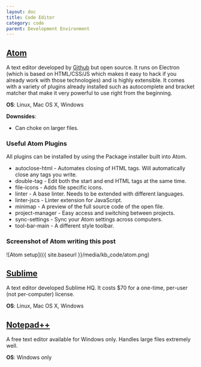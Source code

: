 ```yaml
---
layout: doc
title: Code Editor
category: code
parent: Development Environment
---
```


## [Atom](https://atom.io/)

A text editor developed by [Github](https://github.com/) but open source. It runs on Electron (which is based on HTML/CSS/JS which makes it easy to hack if you already work with those technologies) and is highly extensible. It comes with a variety of plugins already installed such as autocomplete and bracket matcher that make it very powerful to use right from the beginning.

**OS**: Linux, Mac OS X, Windows

**Downsides**:
- Can choke on larger files.

### Useful Atom Plugins

All plugins can be installed by using the Package installer built into Atom.

- autoclose-html - Automates closing of HTML tags. Will automatically close any tags you write.
- double-tag - Edit both the start and end HTML tags at the same time.
- file-icons - Adds file specific icons.
- linter - A base linter. Needs to be extended with different languages.
- linter-jscs - Linter extension for JavaScript.
- minimap - A preview of the full source code of the open file.
- project-manager - Easy access and switching between projects.
- sync-settings - Sync your Atom settings across computers.
- tool-bar-main - A different style toolbar.

### Screenshot of Atom writing this post

![Atom setup]({{ site.baseurl }}/media/kb_code/atom.png)

## [Sublime](https://www.sublimetext.com/)

A text editor developed Sublime HQ. It costs $70 for a one-time, per-user (not per-computer) license.

**OS**: Linux, Mac OS X, Windows

## [Notepad++](https://notepad-plus-plus.org/)

A free text editor available for Windows only. Handles large files extremely well.

**OS**: Windows only
